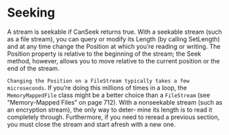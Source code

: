# Seeking
A stream is seekable if CanSeek returns true. With a seekable stream (such as a file stream), you can query or modify its Length (by calling SetLength) and at any time change the Position at which you’re reading or writing. The Position property is relative to the beginning of the stream; the Seek method, however, allows you to move relative to the current position or the end of the stream.

`Changing the Position on a FileStream typically takes a few microseconds`. If you’re doing this millions of times in a loop, the `MemoryMappedFile` class might be a better choice than a `FileStream` (see “Memory-Mapped Files” on page 712).
With a nonseekable stream (such as an encryption stream), the only way to deter‐ mine its length is to read it completely through. Furthermore, if you need to reread a previous section, you must close the stream and start afresh with a new one.